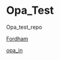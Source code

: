 # Opa_Test
Opa_test_repo

[Fordham](https://www.fordham.edu)

[opa_in](https://www.linkedin.com/in/opalhawaye-nyamulani-9624b0150/)

